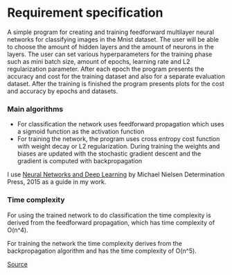 # Requirement specification
A simple program for creating and training feedforward multilayer neural networks for classifying images in the Mnist dataset. The user will be able to choose the amount of hidden layers and the amount of neurons in the layers. The user can set various hyperparameters for the training phase such as mini batch size, amount of epochs, learning rate and L2 regularization parameter. After each epoch the program presents the accuracy and cost for the training dataset and also for a separate evaluation dataset. After the training is finished the program presents plots for the cost and accuracy by epochs and datasets. 

### Main algorithms

- For classification the network uses feedforward propagation which uses a sigmoid function as the activation function
- For training the network, the program uses cross entropy cost function with weight decay or L2 regularization. During training the weights and biases are updated with the stochastic gradient descent and the gradient is computed with backpropagation

I use [Neural Networks and Deep Learning](http://neuralnetworksanddeeplearning.com/index.html) by Michael Nielsen Determination Press, 2015 as a guide in my work.

### Time complexity

For using the trained network to do classification the time complexity is derived from the feedforward propagation, which has time complexity of O(n^4).

For training the network the time complexity derives from the backpropagation algorithm and has the time complexity of O(n^5).

[Source]( https://kasperfred.com/series/introduction-to-neural-networks/computational-complexity-of-neural-networks)
